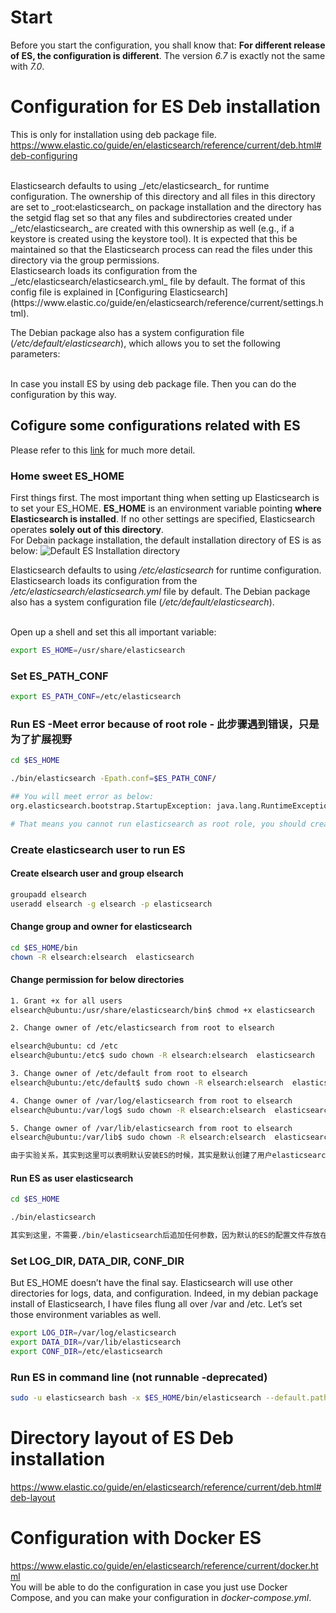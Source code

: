 # Start
Before you start the configuration, you shall know that: **For different release of ES, the configuration is different**. The version _6.7_ is exactly not the same with _7.0_.


# Configuration for ES Deb installation
This is only for installation using deb package file.
https://www.elastic.co/guide/en/elasticsearch/reference/current/deb.html#deb-configuring

<br>
Elasticsearch defaults to using _/etc/elasticsearch_ for runtime configuration. The ownership of this directory and all files in this directory are set to _root:elasticsearch_ on package installation and the directory has the setgid flag set so that any files and subdirectories created under _/etc/elasticsearch_ are created with this ownership as well (e.g., if a keystore is created using the keystore tool). It is expected that this be maintained so that the Elasticsearch process can read the files under this directory via the group permissions.
<br>
Elasticsearch loads its configuration from the _/etc/elasticsearch/elasticsearch.yml_ file by default. The format of this config file is explained in [Configuring Elasticsearch](https://www.elastic.co/guide/en/elasticsearch/reference/current/settings.html).

The Debian package also has a system configuration file (_/etc/default/elasticsearch_), which allows you to set the following parameters:

<br>
In case you install ES by using deb package file. Then you can do the configuration by this way.


## Cofigure some configurations related with ES
Please refer to this [link](https://opensourceconnections.com/blog/2016/04/21/run-elasticsearch-in-your-shell/) for much more detail.

### Home sweet ES_HOME

First things first. The most important thing when setting up Elasticsearch is to set your ES_HOME. **ES_HOME** is an environment variable pointing **where Elasticsearch is installed**. If no other settings are specified, Elasticsearch operates **solely out of this directory**. 
<br>
For Debain package installation, the default installation directory of ES is as below:
![Default ES Installation directory](https://github.com/HuangMarco/knowledge-hub/blob/dev/zResources/elasticsearch/default-installation-es.jpg)

Elasticsearch defaults to using _/etc/elasticsearch_ for runtime configuration. Elasticsearch loads its configuration from the _/etc/elasticsearch/elasticsearch.yml_ file by default. The Debian package also has a system configuration file (_/etc/default/elasticsearch_).

<br>
Open up a shell and set this all important variable:

```sh
export ES_HOME=/usr/share/elasticsearch
```

### Set ES_PATH_CONF
```sh
export ES_PATH_CONF=/etc/elasticsearch
```

### Run ES -Meet error because of root role - 此步骤遇到错误，只是为了扩展视野
```sh
cd $ES_HOME

./bin/elasticsearch -Epath.conf=$ES_PATH_CONF/

## You will meet error as below:
org.elasticsearch.bootstrap.StartupException: java.lang.RuntimeException: can not run elasticsearch as root

# That means you cannot run elasticsearch as root role, you should create a new user especially for elasticsearch to run ES

```

### Create elasticsearch user to run ES

#### Create elsearch user and group elsearch
```sh
groupadd elsearch
useradd elsearch -g elsearch -p elasticsearch
```

#### Change group and owner for elasticsearch
```sh
cd $ES_HOME/bin
chown -R elsearch:elsearch  elasticsearch

```

#### Change permission for below directories
```sh
1. Grant +x for all users
elsearch@ubuntu:/usr/share/elasticsearch/bin$ chmod +x elasticsearch

2. Change owner of /etc/elasticsearch from root to elsearch

elsearch@ubuntu: cd /etc
elsearch@ubuntu:/etc$ sudo chown -R elsearch:elsearch  elasticsearch

3. Change owner of /etc/default from root to elsearch
elsearch@ubuntu:/etc/default$ sudo chown -R elsearch:elsearch  elasticsearch

4. Change owner of /var/log/elasticsearch from root to elsearch
elsearch@ubuntu:/var/log$ sudo chown -R elsearch:elsearch  elasticsearch

5. Change owner of /var/lib/elasticsearch from root to elsearch
elsearch@ubuntu:/var/lib$ sudo chown -R elsearch:elsearch  elasticsearch

由于实验关系，其实到这里可以表明默认安装ES的时候，其实是默认创建了用户elasticsearch，其实这里不需要创建另外一个新的用户elsearch，只需要更改相关的目录的所有者由root到elasticsearch，理论上是可行的。
```

#### Run ES as user elasticsearch
```sh
cd $ES_HOME

./bin/elasticsearch

其实到这里，不需要./bin/elasticsearch后追加任何参数，因为默认的ES的配置文件存放在/etc/elasticsearch/elasticsearch.yml中，只要配置好了相关权限之后，那么系统会自动的检索相关配置文件并运行
```



### Set LOG_DIR, DATA_DIR,  CONF_DIR
But ES_HOME doesn’t have the final say. Elasticsearch will use other directories for logs, data, and configuration. Indeed, in my debian package install of Elasticsearch, I have files flung all over /var and /etc. Let’s set those environment variables as well.
```sh
export LOG_DIR=/var/log/elasticsearch
export DATA_DIR=/var/lib/elasticsearch
export CONF_DIR=/etc/elasticsearch
```

### Run ES in command line (not runnable -deprecated)
```sh
sudo -u elasticsearch bash -x $ES_HOME/bin/elasticsearch --default.path.home=$ES_HOME --default.path.logs=$LOG_DIR --default.path.data=$DATA_DIR --default.path.conf=$CONF_DIR

```


# Directory layout of ES Deb installation
https://www.elastic.co/guide/en/elasticsearch/reference/current/deb.html#deb-layout


# Configuration with Docker ES
https://www.elastic.co/guide/en/elasticsearch/reference/current/docker.html
<br>
You will be able to do the configuration in case you just use Docker Compose, and you can make your configuration in _docker-compose.yml_.
